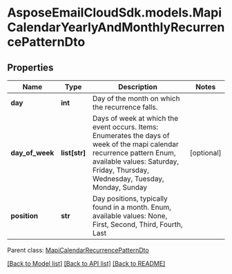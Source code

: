 # AsposeEmailCloudSdk.models.MapiCalendarYearlyAndMonthlyRecurrencePatternDto
## Properties
Name | Type | Description | Notes
------------ | ------------- | ------------- | -------------
**day** | **int** | Day of the month on which the recurrence falls.              | 
**day_of_week** | **list[str]** | Days of week at which the event occurs.              Items: Enumerates the days of week of the mapi calendar recurrence pattern Enum, available values: Saturday, Friday, Thursday, Wednesday, Tuesday, Monday, Sunday | [optional] 
**position** | **str** | Day positions, typically found in a month. Enum, available values: None, First, Second, Third, Fourth, Last | 

 Parent class: [MapiCalendarRecurrencePatternDto](MapiCalendarRecurrencePatternDto.md)

[[Back to Model list]](README.md#documentation-for-models) [[Back to API list]](README.md#documentation-for-api-endpoints) [[Back to README]](README.md)


